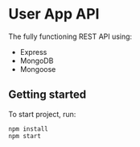 # User App API

The fully functioning REST API using:

 - Express
 - MongoDB
 - Mongoose

## Getting started

To start project, run:

```
npm install
npm start
```
